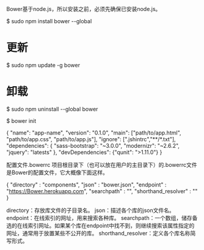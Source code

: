 Bower基于node.js，所以安装之前，必须先确保已安装node.js。

$ sudo npm install bower --global


# 更新
$ sudo npm update -g bower

# 卸载
$ sudo npm uninstall --global bower

$ bower init


{
  "name": "app-name",
  "version": "0.1.0",
  "main": ["path/to/app.html", "path/to/app.css", "path/to/app.js"],
  "ignore": [".jshintrc","**/*.txt"],
  "dependencies": {
    "sass-bootstrap": "~3.0.0",
    "modernizr": "~2.6.2",
    "jquery": "latests"
  },
  "devDependencies": {"qunit": ">1.11.0"}
}


配置文件.bowerrc
项目根目录下（也可以放在用户的主目录下）的.bowerrc文件是Bower的配置文件，它大概像下面这样。

{
  "directory" : "components",
  "json"      : "bower.json",
  "endpoint"  : "https://Bower.herokuapp.com",
  "searchpath"  : "",
  "shorthand_resolver" : ""
}

directory：存放库文件的子目录名。
json：描述各个库的json文件名。
endpoint：在线索引的网址，用来搜索各种库。
searchpath：一个数组，储存备选的在线索引网址。如果某个库在endpoint中找不到，则继续搜索该属性指定的网址，通常用于放置某些不公开的库。
shorthand_resolver：定义各个库名称简写形式。